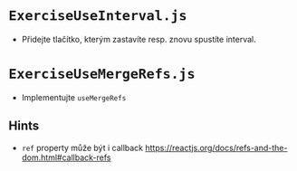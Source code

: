 # `ExerciseUseInterval.js`

- Přidejte tlačítko, kterým zastavíte resp. znovu spustíte interval.
#

# `ExerciseUseMergeRefs.js`

- Implementujte `useMergeRefs`

## Hints
- `ref` property může být i callback https://reactjs.org/docs/refs-and-the-dom.html#callback-refs

